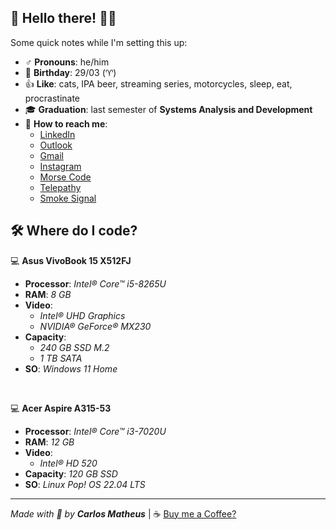 ## 🧐 Hello there! 🗿🍷

Some quick notes while I'm setting this up:

* ♂️  **Pronouns**: he/him
* 🎂 **Birthday**: 29/03 (♈)
* 👍 **Like**: cats, IPA beer, streaming series, motorcycles, sleep, eat, procrastinate
* 🎓 **Graduation**: last semester of **Systems Analysis and Development**
* 📨 **How to reach me**:
  * [LinkedIn](https://www.linkedin.com/in/carlosmatheusdasilveira/)
  * [Outlook](carlos.matheus@outlook.com)
  * [Gmail](c.matheus.mobile@gmail.com)
  * [Instagram](https://www.instagram.com/carlosmatheus/)
  * [Morse Code](https://en.wikipedia.org/wiki/Morse_code)
  * [Telepathy](https://en.wikipedia.org/wiki/Telepathy)
  * [Smoke Signal](https://en.wikipedia.org/wiki/Smoke_signal)

## 🛠️  Where do I code?
💻  **Asus VivoBook 15 X512FJ**
* **Processor**: _Intel® Core™ i5-8265U_
* **RAM**: _8 GB_
* **Video**:
  * _Intel® UHD Graphics_
  * _NVIDIA® GeForce® MX230_
* **Capacity**:
	* _240 GB SSD M.2_
	* _1 TB SATA_
* **SO**: _Windows 11 Home_

<br>

💻  **Acer Aspire A315-53**
* **Processor**: _Intel® Core™ i3-7020U_
* **RAM**: _12 GB_
* **Video**:
  * _Intel® HD 520_
* **Capacity**: _120 GB SSD_
* **SO**: _Linux_ _Pop! OS 22.04 LTS_

---

_Made with 🌿 by **Carlos Matheus**_ | ☕ [Buy me a Coffee?](https://user-images.githubusercontent.com/59747772/220985407-8597156d-16da-4d4d-9515-0ed17a05c5d1.png)
